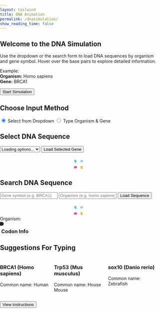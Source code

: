 ```yaml
---
layout: tailwind
title: DNA Animation
permalink: /dnasimulation/
show_reading_time: false
---
```


<head>
  <style>
    body, html {
      margin: 0;
      padding: 0;
      overflow: hidden;
    }
    .tooltip-box {
      position: absolute;
      color: white;
      padding: 6px 12px;
      border-radius: 6px;
      font-size: 0.8rem;
      pointer-events: none;
      z-index: 50;
      white-space: nowrap;
      transform: translate(-50%, -100%);
      box-shadow: 0 0 10px rgba(255,255,255,0.5);
      background-color: rgba(0, 0, 0, 0.85);
      transition: all 0.2s ease;
    }
    .codon-info {
      max-width: 320px;
      border-left: 4px solid white;
      transition: border-color 0.3s ease, box-shadow 0.3s ease;
    }
    .hover-line {
      position: absolute;
      height: 2px;
      width: 0;
      transition: width 0.4s ease;
      pointer-events: none;
      z-index: 40;
    }
    .loader {
  position: relative;
  width: 2.5em;
  height: 2.5em;
  transform: rotate(165deg);
  margin: 0 auto;
  margin-top: 20px;
}
.loader:before, .loader:after {
  content: "";
  position: absolute;
  top: 50%;
  left: 50%;
  display: block;
  width: 0.5em;
  height: 0.5em;
  border-radius: 0.25em;
  transform: translate(-50%, -50%);
}
.loader:before {
  animation: before8 2s infinite;
}
.loader:after {
  animation: after6 2s infinite;
}
@keyframes before8 {
  0% {
    width: 0.5em;
    box-shadow: 1em -0.5em rgba(225, 20, 98, 0.75), -1em 0.5em rgba(111, 202, 220, 0.75);
  }
  35% {
    width: 2.5em;
    box-shadow: 0 -0.5em rgba(225, 20, 98, 0.75), 0 0.5em rgba(111, 202, 220, 0.75);
  }
  70% {
    width: 0.5em;
    box-shadow: -1em -0.5em rgba(225, 20, 98, 0.75), 1em 0.5em rgba(111, 202, 220, 0.75);
  }
  100% {
    box-shadow: 1em -0.5em rgba(225, 20, 98, 0.75), -1em 0.5em rgba(111, 202, 220, 0.75);
  }
}
@keyframes after6 {
  0% {
    height: 0.5em;
    box-shadow: 0.5em 1em rgba(61, 184, 143, 0.75), -0.5em -1em rgba(233, 169, 32, 0.75);
  }
  35% {
    height: 2.5em;
    box-shadow: 0.5em 0 rgba(61, 184, 143, 0.75), -0.5em 0 rgba(233, 169, 32, 0.75);
  }
  70% {
    height: 0.5em;
    box-shadow: 0.5em -1em rgba(61, 184, 143, 0.75), -0.5em 1em rgba(233, 169, 32, 0.75);
  }
  100% {
    box-shadow: 0.5em 1em rgba(61, 184, 143, 0.75), -0.5em -1em rgba(233, 169, 32, 0.75);
  }
}
  /* Adjust the layout to 3 columns */
  @media (min-width: 768px) {
    .flex-wrap {
      display: grid;
      grid-template-columns: repeat(3, 1fr);
      gap: 16px;
    }
  }

  </style>
</head>

<body class="bg-black text-white">

<!-- Instructions Panel -->
<div id="instructionsModal" class="fixed inset-x-0 bottom-0 top-9 flex items-center justify-center bg-black bg-opacity-50 z-50">
  <div class="bg-gray-800 p-6 rounded-lg max-w-lg text-white text-center shadow-xl mt-16">
    <h2 class="text-2xl font-bold mb-4">Welcome to the DNA Simulation</h2>
    <p class="mb-4">Use the dropdown or the search form to load DNA sequences by organism and gene symbol. Hover over the base pairs to explore detailed information.</p>
    <p class="mb-6 text-sm text-gray-300">Example: <br><strong>Organism:</strong> Homo sapiens <br><strong>Gene:</strong> BRCA1</p>
    <button id="instruction-modal" onclick="closeInstructions()" class="bg-indigo-600 hover:bg-indigo-700 text-white px-4 py-2 rounded">Start Simulation</button>
  </div>
</div>

<!-- Toggle Between Dropdown and Manual -->
<div class="absolute top-24 left-5 z-10 bg-gray-900 bg-opacity-80 p-4 rounded-xl shadow-lg w-80 max-w-full">
  <h2 class="text-lg font-bold mb-2 text-white">Choose Input Method</h2>
  <div class="flex flex-col sm:flex-row gap-2">
    <label class="inline-flex items-center text-white">
      <input type="radio" name="inputMode" value="dropdown" id="dropdownToggle"
             class="accent-indigo-600 mr-2" checked />
      Select from Dropdown
    </label>
    <label class="inline-flex items-center text-white">
      <input type="radio" name="inputMode" value="manual" id="manualToggle"
             class="accent-indigo-600 mr-2" />
      Type Organism & Gene
    </label>
  </div>
</div>

<!-- Dropdown Selection Box (Visible by default) -->
<div id="dropdownBox"
     class="absolute top-56 left-5 z-10 bg-gray-900 bg-opacity-80 p-4 rounded-xl shadow-lg w-80 max-w-full transition-all duration-300 ease-in-out">
  <h2 class="text-lg font-bold mb-2 text-white">Select DNA Sequence</h2>
  <select id="dropdownSelect" class="mb-2 p-2 rounded w-full text-white bg-gray-800">
    <option value="">Loading options...</option>
  </select>
  <button onclick="fetchDropdownSequence()"
          class="w-full bg-indigo-600 hover:bg-indigo-700 text-white p-2 rounded">
    Load Selected Gene
  </button>
  <div id="loaderEl" class="loader hidden mt-2"></div>
  <div id="errorEl" class="mt-2 text-sm text-red-400"></div>
</div>

<!-- Manual Input Box (Hidden by default) -->
<div id="manualBox"
     class="absolute top-56 left-5 z-10 bg-gray-900 bg-opacity-80 p-4 rounded-xl shadow-lg w-80 max-w-full hidden transition-all duration-300 ease-in-out">
  <h2 class="text-lg font-bold mb-2 text-white">Search DNA Sequence</h2>
  <input id="geneInput" type="text" placeholder="Gene symbol (e.g. BRCA1)"
         class="mb-2 p-2 rounded w-full text-white bg-gray-800 placeholder-gray-400" />
  <input id="organismInput" type="text" placeholder="Organism (e.g. homo sapiens)"
         class="mb-2 p-2 rounded w-full text-white bg-gray-800 placeholder-gray-400" />
  <button onclick="fetchSequence()"
          class="w-full bg-indigo-600 hover:bg-indigo-700 text-white p-2 rounded">
    Load Sequence
  </button>
  <div id="loader" class="loader hidden mt-2 text-sm text-indigo-300"></div>
  <div id="error" class="mt-2 text-sm text-red-400"></div>
</div>

<!-- Common Name Display -->
<div id="commonNameDisplay" class="absolute top-10 left-50 bg-gray-900 bg-opacity-80 text-white px-4 py-2 rounded shadow-lg text-lg z-20 hidden">
  <span class="font-semibold">Organism:</span> <span id="commonNameText"></span>
</div>

<!-- Canvas -->
<canvas id="dnaCanvas" class="absolute top-0 left-0 w-full h-full ml-[10rem]"></canvas>


<!-- Tooltip Overlay -->
<div id="tooltipContainer" class="absolute top-0 left-0 w-full h-full pointer-events-none z-20 ml-[10rem]"></div>
<div id="customTooltip" class="tooltip-box hidden"></div>

<!-- Side Info Box -->
<div id="codonInfoBox" class="absolute top-[150px] right-5 bg-gray-900 bg-opacity-90 text-white p-5 rounded-xl shadow-xl z-30 codon-info hidden">
  <h3 class="text-lg font-bold mb-2" id="codonTitle">Codon Info</h3>
  <p id="codonDescription" class="text-sm leading-relaxed"></p>
</div>

<script>
  const canvas = document.getElementById('dnaCanvas');
  const ctx = canvas.getContext('2d');
  const WIDTH = window.innerWidth;
  const HEIGHT = window.innerHeight;
  canvas.width = WIDTH;
  canvas.height = HEIGHT;

  let isFrozen = false;
  let angleOffset = 0;
  const baseSpacing = 40;
  const amplitude = 100;
  const speed = 0.02;
  const complements = { 'A': 'T', 'T': 'A', 'C': 'G', 'G': 'C' };
  const baseColors = {
    'A': '#99ff99',
    'T': '#66b2ff',
    'C': '#ffff99',
    'G': '#ff6666'
  };

  const baseDescriptions = {
    'A': 'Adenine (Green)',
    'T': 'Thymine (Blue)',
    'C': 'Cytosine (Yellow)',
    'G': 'Guanine (Red)'
  };

  const fullDescriptions = {
    'A': 'Adenine is a purine, meaning it has a double-ring structure made of a six-membered and a five-membered ring fused together. It pairs specifically with thymine in DNA through two hydrogen bonds, a pairing that helps stabilize the double helix structure. In addition to its role in DNA, adenine is a key component of important biomolecules like ATP (adenosine triphosphate), NAD, and FAD, all of which are involved in energy transfer and enzymatic processes.',
    'T': 'Thymine, a pyrimidine base with a single six-membered ring, pairs with adenine via two hydrogen bonds. Unique to DNA, thymine contains a methyl group that contributes to the chemical stability of DNA compared to RNA. In RNA, thymine is replaced by uracil, which lacks this methyl group.',
    'C': 'Cytosine is another pyrimidine, with an amino group at carbon 4 and a carbonyl group at carbon 2. It pairs with guanine through three hydrogen bonds, contributing to DNA’s structural strength. Cytosine is also notable for its role in epigenetic regulation, as it can be chemically modified through methylation to form 5-methylcytosine, which affects gene expression without altering the DNA sequence.',
    'G': 'Guanine is the second purine base, structurally similar to adenine but with a carbonyl group at position 6 and an amino group at position 2. It pairs with cytosine using three hydrogen bonds, forming a more thermally stable bond than adenine-thymine pairs. Guanine is also found in molecules like GTP (guanosine triphosphate), which play essential roles in signal transduction and protein synthesis.'
  };

  let currentSequence = 'ATCG'.repeat(50);

  const tooltipContainer = document.getElementById('tooltipContainer');
  const customTooltip = document.getElementById('customTooltip');
  const codonBox = document.getElementById('codonInfoBox');
  const codonTitle = document.getElementById('codonTitle');
  const codonDescription = document.getElementById('codonDescription');

  function toggleFreeze() {
    isFrozen = !isFrozen;
    document.getElementById('freezeButton').textContent = isFrozen ? 'Unfreeze' : 'Freeze';
  }

  function drawBasePairLine(x1, y, x2, y2) {
    ctx.strokeStyle = 'white';
    ctx.lineWidth = 4;
    ctx.beginPath();
    ctx.moveTo(x1, y);
    ctx.lineTo(x2, y2);
    ctx.stroke();
  }

  function updateTooltips() {
    tooltipContainer.innerHTML = '';
    const centerX = WIDTH / 2;

    for (let i = 0; i < currentSequence.length; i++) {
      const angle = i * 0.4 + angleOffset;
      const y = 100 + i * baseSpacing;
      const x1 = centerX + amplitude * Math.sin(angle);
      const x2 = centerX - amplitude * Math.sin(angle);

      const base1 = currentSequence[i];
      const base2 = complements[base1] || 'A';

      [[x1, base1], [x2, base2]].forEach(([x, base]) => {
        const dot = document.createElement('div');
        dot.style.position = 'absolute';
        dot.style.left = `${x - 10}px`;
        dot.style.top = `${y - 10}px`;
        dot.style.width = '20px';
        dot.style.height = '20px';
        dot.style.borderRadius = '50%';
        dot.style.pointerEvents = 'auto';
        dot.style.backgroundColor = 'rgba(255, 255, 255, 0.01)';

        dot.addEventListener('mouseenter', () => {
          // show tooltip and codon info
          customTooltip.textContent = baseDescriptions[base] || base;
          customTooltip.style.left = `${x}px`;
          customTooltip.style.top = `${y}px`;
          customTooltip.style.boxShadow = `0 0 12px ${baseColors[base]}`;
          customTooltip.classList.remove('hidden');

          codonTitle.textContent = baseDescriptions[base];
          codonDescription.textContent = fullDescriptions[base];
          codonBox.style.borderColor = baseColors[base];
          codonBox.style.boxShadow = `0 0 20px ${baseColors[base]}`;
          codonBox.classList.remove('hidden');

          // create and animate line
          const line = document.createElement('div');
          line.className = 'hover-line';
          line.style.backgroundColor = baseColors[base];
          line.style.left = `${x}px`;
          line.style.top = `${y}px`;
          tooltipContainer.appendChild(line);
          requestAnimationFrame(() => {
            line.style.width = '180px';
          });
        });

        dot.addEventListener('mouseleave', () => {
          customTooltip.classList.add('hidden');
          codonBox.classList.add('hidden');
          // remove line
          const existing = tooltipContainer.querySelector('.hover-line');
          if (existing) tooltipContainer.removeChild(existing);
        });

        tooltipContainer.appendChild(dot);
      });
    }
  }

  function animateDNA() {
    ctx.clearRect(0, 0, WIDTH, HEIGHT);
    const centerX = WIDTH / 2;

    if (!isFrozen) {
      for (let i = 0; i < currentSequence.length; i++) {
        const angle = i * 0.4 + angleOffset;
        const y = 100 + i * baseSpacing;
        const x1 = centerX + amplitude * Math.sin(angle);
        const x2 = centerX - amplitude * Math.sin(angle);

        const base1 = currentSequence[i];
        const base2 = complements[base1] || 'A';

        drawBasePairLine(x1, y, x2, y);

        ctx.beginPath();
        ctx.arc(x1, y, 8, 0, Math.PI * 2);
        ctx.fillStyle = baseColors[base1] || 'gray';
        ctx.fill();

        ctx.beginPath();
        ctx.arc(x2, y, 8, 0, Math.PI * 2);
        ctx.fillStyle = baseColors[base2] || 'gray';
        ctx.fill();
      }

      updateTooltips();
      angleOffset += speed;
    }

    requestAnimationFrame(animateDNA);
  }

async function fetchSequence() {
  const organism = document.getElementById('organismInput').value.trim();
  const gene = document.getElementById('geneInput').value.trim();
  const errorEl = document.getElementById('error');
  const loaderEl = document.getElementById('loader');
  const commonNameBox = document.getElementById('commonNameDisplay');
  const commonNameText = document.getElementById('commonNameText');
  errorEl.textContent = "";

  if (!organism || !gene) {
    errorEl.textContent = "Please enter both organism and gene symbol.";
    return;
  }

  loaderEl.classList.remove('hidden');

  try {
    const response = await fetch('http://127.0.0.1:5329/api/sequence', {
      method: 'POST',
      headers: { 'Content-Type': 'application/json' },
      credentials: 'include',
      body: JSON.stringify({ organism, gene })
    });

    const result = await response.json();

    if (!response.ok) {
      throw new Error(result.error || "Unknown error occurred while fetching sequence.");
    }

    // Assign and render sequence
    currentSequence = result.sequence?.slice(0, 200) || '';
    if (!currentSequence) throw new Error("No sequence data received.");

    angleOffset = 0;
    animateDNA();

    // Display the common name
    const commonName = result.common_name || organism;
    commonNameText.textContent = commonName;
    commonNameBox.classList.remove('hidden');

  } catch (err) {
    errorEl.textContent = `Error: ${err.message}`;
    document.getElementById('commonNameDisplay').classList.add('hidden');
  } finally {
    loaderEl.classList.add('hidden');
  }
}

 function closeInstructions() {
    const modal = document.getElementById('instructionsModal');
    const viewBtn = document.getElementById('viewInstructionsBtn');
    modal.style.display = 'none';
    viewBtn.classList.remove('hidden');
  }

  function showInstructions() {
    const modal = document.getElementById('instructionsModal');
    const viewBtn = document.getElementById('viewInstructionsBtn');
    modal.style.display = 'flex'; // because it's a flex container
    viewBtn.classList.add('hidden');
  }

const dropdown = document.getElementById("dropdownSelect");
const loaderEl = document.getElementById("loaderEl");
const errorEl = document.getElementById("errorEl");

// Populate dropdown dynamically from backend
async function populateDropdown() {
  try {
    const res = await fetch("http://127.0.0.1:5329/api/genes", {
      credentials: 'include'
    });
    const geneList = await res.json();

    dropdown.innerHTML = ''; // Clear existing options

    geneList.forEach(item => {
      const option = document.createElement("option");
      option.value = `${item.organism}|${item.gene}`;
      option.textContent = `${item.gene} (${item.organism})`;
      dropdown.appendChild(option);
    });
  } catch (err) {
    errorEl.textContent = "Failed to load gene list.";
    console.error("Error loading gene list:", err);
  }
}

const dropdownSelect = document.getElementById('dropdownSelect');

async function fetchDropdownSequence() {
  const selected = dropdownSelect.value;
  const errorEl = document.getElementById('errorEl');
  const loaderEl = document.getElementById('loaderEl');
  const commonNameBox = document.getElementById('commonNameDisplay');
  const commonNameText = document.getElementById('commonNameText');

  errorEl.textContent = "";
  loader.classList.remove('hidden')
  setTimeout(() => {
    loader.classList.add('hidden'); // Hide loader when done
    // Handle success or error
  }, 2000);

  if (!selected) {
    errorEl.textContent = "Please select a gene.";
    return;
  }

  loaderEl.classList.remove('hidden');

  try {
    const [organism, gene] = selected.split('|'); // assuming dropdown value = "Homo sapiens|BRCA1"

    const response = await fetch('http://127.0.0.1:5329/api/sequence', {
      method: 'POST',
      headers: { 'Content-Type': 'application/json' },
      credentials: 'include',
      body: JSON.stringify({ organism, gene })
    });

    const result = await response.json();

    if (!response.ok) {
      throw new Error(result.error || "Unknown error occurred while fetching sequence.");
    }

    currentSequence = result.sequence?.slice(0, 200) || '';
    if (!currentSequence) throw new Error("No sequence data received.");

    angleOffset = 0;
    animateDNA();

    // Display the common name
    const commonName = result.common_name || organism;
    commonNameText.textContent = commonName;
    commonNameBox.classList.remove('hidden');

  } catch (err) {
    errorEl.textContent = `Error: ${err.message}`;
    document.getElementById('commonNameDisplay').classList.add('hidden');
  } finally {
    loaderEl.classList.add('hidden');
  }
}


// Load dropdown on page ready
populateDropdown();

const manualBox = document.getElementById("manualBox");
const dropdownBox = document.getElementById("dropdownBox");

document.getElementById("manualToggle").addEventListener("change", () => {
  manualBox.classList.remove("hidden");
  dropdownBox.classList.add("hidden");
});

document.getElementById("dropdownToggle").addEventListener("change", () => {
  dropdownBox.classList.remove("hidden");
  manualBox.classList.add("hidden");
});
</script>

<!-- Suggestions Section -->
<div class="absolute bottom-24 left-5 z-30 text-white ">
  <h2 class="text-xl font-bold mb-2">Suggestions For Typing</h2>
  <div class="flex gap-4 flex-wrap max-w-screen-lg">
    <!-- Box 1 -->
    <div class="bg-gray-900 bg-opacity-90 p-3 rounded-lg shadow-lg text-sm max-w-xs w-52 max-h-40 overflow-auto">
      <h3 class="font-bold mb-1">BRCA1 (Homo sapiens)</h3>
      <p><span class="italic">Common name:</span> Human<br></p>
    </div>
    <!-- Box 2 -->
    <div class="bg-gray-900 bg-opacity-90 p-3 rounded-lg shadow-lg text-sm max-w-xs w-52 max-h-40 overflow-auto">
      <h3 class="font-bold mb-1">Trp53 (Mus musculus)</h3>
      <p><span class="italic">Common name:</span> House Mouse<br></p>
    </div>
    <!-- Box 5 -->
    <div class="bg-gray-900 bg-opacity-90 p-3 rounded-lg shadow-lg text-sm max-w-xs w-52 max-h-40 overflow-auto">
      <h3 class="font-bold mb-1">sox10 (Danio rerio)</h3>
      <p><span class="italic">Common name:</span> Zebrafish<br></p>
    </div>
  </div>
</div>

<button id="viewInstructionsBtn" onclick="showInstructions()"
  class="hidden fixed top-20 right-4 z-50 bg-indigo-500 hover:bg-indigo-700 text-white px-4 py-2 rounded">
  View Instructions
</button>

</body>